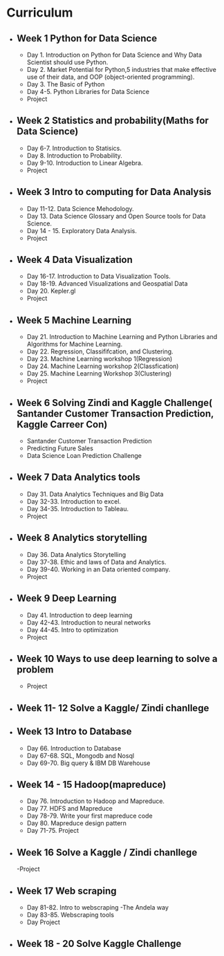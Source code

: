 # Curriculum

- ## Week 1 Python for Data Science 

    - Day 1. Introduction on Python for Data Science and Why Data Scientist should use Python.
    - Day 2. Market Potential for Python,5 industries that make effective use of their data, and OOP (object-oriented programming).
    - Day 3. The Basic of Python
    - Day 4-5. Python Libraries for Data Science 
    - Project
    
- ## Week 2 Statistics and probability(Maths for Data Science)

    - Day 6-7. Introduction to Statisics.
    - Day 8. Introduction to Probability.
    - Day 9-10. Introduction to Linear Algebra.
    - Project
    
- ## Week 3 Intro to computing for Data Analysis

    - Day 11-12. Data Science Mehodology.
    - Day 13. Data Science Glossary and Open Source tools for Data Science.
    - Day 14 - 15. Exploratory Data Analysis. 
    - Project
    
- ## Week 4 Data Visualization

    - Day 16-17. Introduction to Data Visualization Tools.
    - Day 18-19. Advanced Visualizations and Geospatial Data
    - Day 20. Kepler.gl
    - Project 
    
- ## Week 5 Machine Learning

    - Day 21. Introduction to Machine Learning and  Python Libraries and Algorithms for Machine Learning.
    - Day 22. Regression, Classififcation, and Clustering.
    - Day 23. Machine Learning workshop 1(Regression)
    - Day 24. Machine Learning workshop 2(Classfication)
    - Day 25. Machine Learning Workshop 3(Clustering)
    - Project

- ## Week 6 Solving Zindi and Kaggle Challenge( Santander Customer Transaction Prediction, Kaggle Carreer Con)
    - Santander Customer Transaction Prediction
    - Predicting Future Sales
    - Data Science Loan Prediction Challenge
    
- ## Week 7 Data Analytics tools 
    - Day 31. Data Analytics Techniques and Big Data
    - Day 32-33. Introduction to excel.
    - Day 34-35. Introduction to Tableau.
    - Project
    
- ## Week 8 Analytics storytelling
    - Day 36. Data Analytics Storytelling
    - Day 37-38. Ethic and laws of Data and Analytics.
    - Day 39-40. Working in an Data oriented company.
    - Project

- ## Week 9 Deep Learning
    - Day 41. Introduction to deep learning
    - Day 42-43. Introduction to neural networks
    - Day 44-45. Intro to optimization
    - Project
    
- ## Week 10 Ways to use deep learning to solve a problem
    -  Project
    
- ## Week 11- 12 Solve a Kaggle/ Zindi chanllege

- ## Week 13 Intro to Database
    - Day 66. Introduction to Database
    - Day 67-68. SQL, Mongodb and Nosql
    - Day 69-70. Big query & IBM DB Warehouse
   
    
- ## Week 14 - 15 Hadoop(mapreduce)
    - Day 76. Introduction to Hadoop and Mapreduce.
    - Day 77. HDFS and Mapreduce
    - Day 78-79. Write your first mapreduce code
    - Day 80. Mapreduce design pattern
    - Day 71-75. Project
    
- ## Week 16 Solve a Kaggle / Zindi chanllege
    -Project

- ## Week 17 Web scraping 
    - Day 81-82. Intro to webscraping -The Andela way
    - Day 83-85. Webscraping tools
    - Day Project
    
- ## Week 18 - 20 Solve Kaggle Challenge 
